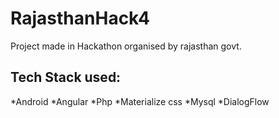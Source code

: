 # RajasthanHack4
Project made in Hackathon organised by rajasthan govt.

## Tech Stack used:
 *Android
 *Angular
 *Php
 *Materialize css
 *Mysql
 *DialogFlow

